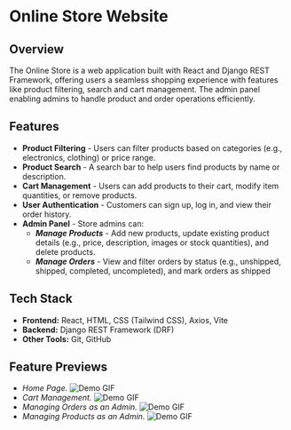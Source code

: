 # Online Store Website

## Overview
The Online Store is a web application built with React and Django REST Framework, offering users a seamless shopping experience with features like product filtering, search and cart management. The admin panel enabling admins to handle product and order operations efficiently.

## Features
- **Product Filtering** - Users can filter products based on categories (e.g., electronics, clothing) or price range.
- **Product Search** - A search bar to help users find products by name or description.
- **Cart Management** - Users can add products to their cart, modify item quantities, or remove products.
- **User Authentication** - Customers can sign up, log in, and view their order history.
- **Admin Panel** - Store admins can:  
    - ***Manage Products*** - Add new products, update existing product details (e.g., price, description, images or stock quantities), and delete products.  
    - ***Manage Orders*** - View and filter orders by status (e.g., unshipped, shipped, completed, uncompleted), and mark orders as shipped

## Tech Stack
- **Frontend:** React, HTML, CSS (Tailwind CSS), Axios, Vite 
- **Backend:** Django REST Framework (DRF)
- **Other Tools:** Git, GitHub 

## Feature Previews
- *Home Page.*
![Demo GIF](./assets/1.gif)
- *Cart Management.*
![Demo GIF](./assets/2.gif)
- *Managing Orders as an Admin.*
![Demo GIF](./assets/3.gif)
- *Managing Products as an Admin.*
![Demo GIF](./assets/4.gif)

